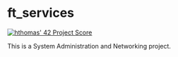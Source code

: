 # ft_services

[![hthomas' 42 Project Score](https://badge42.herokuapp.com/api/project/hthomas/ft_services)](https://github.com/JaeSeoKim/badge42)

This is a System Administration and Networking project.
